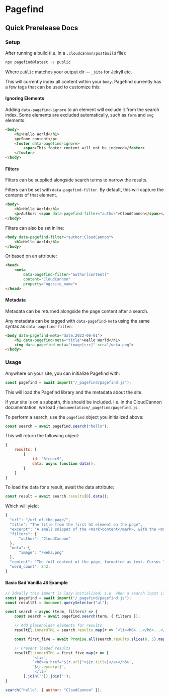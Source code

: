 # Pagefind

## Quick Prerelease Docs

### Setup

After running a build (i.e. in a `.cloudcannon/postbuild` file):
```bash
npx pagefind@latest -s public
```

Where `public` matches your output dir — `_site` for Jekyll etc.

This will currently index all content within your `body`. Pagefind currently has a few tags that can be used to customize this:

#### Ignoring Elements

Adding `data-pagefind-ignore` to an element will exclude it from the search index. Some elements are excluded automatically, such as `form` and `svg` elements.
```html
<body>
    <h1>Hello World</h1>
    <p>Some content</p>
    <footer data-pagefind-ignore>
        <span>This footer content will not be indexed</footer>
    </footer>
</body>
```

#### Filters

Filters can be supplied alongside search terms to narrow the results.

Filters can be set with `data-pagefind-filter`. By default, this will capture the contents of that element.

```html
<body>
    <h1>Hello World</h1>
    <p>Author: <span data-pagefind-filter="author">CloudCannon</span></p>
</body>
```

Filters can also be set inline:
```html
<body data-pagefind-filter="author:CloudCannon">
    <h1>Hello World</h1>
</body>
```

Or based on an attribute:

```html
<head>
    <meta 
        data-pagefind-filter="author[content]"
        content="CloudCannon"
        property="og:site_name">
</head>
```

#### Metadata

Metadata can be returned alongside the page content after a search.

Any metadata can be tagged with `data-pagefind-meta` using the same syntax as `data-pagefind-filter`:

```html
<body data-pagefind-meta="date:2022-06-01">
    <h1 data-pagefind-meta="title">Hello World</h1>
    <img data-pagefind-meta="image[src]" src="/weka.png">
</body>
```

### Usage

Anywhere on your site, you can initialize Pagefind with:
```js
const pagefind = await import("/_pagefind/pagefind.js");
```

This will load the Pagefind library and the metadata about the site.

If your site is on a subpath, this should be included. i.e. in the CloudCannon documentation, we load `/documentation/_pagefind/pagefind.js`.

To perform a search, use the `pagefind` object you initialized above:
```js
const search = await pagefind.search("hello");
```

This will return the following object:
```js
{ 
    results: [
        {
            id: "6fceec9",
            data: async function data(),
        }
    ]
}
```

To load the data for a result, await the data attribute:

```js
const result = await search.results[0].data();
```

Which will yield:

```js
{
  "url": "/url-of-the-page/",
  "title": "The title from the first h1 element on the page",
  "excerpt": "A small snippet of the <mark>content</mark>, with the <mark>search</mark> term(s) highlighted in mark elements."
  "filters": {
      "author": "CloudCannon"
  },
  "meta": {
      "image": "/weka.png"
  },
  "content": "The full content of the page, formatted as text. Cursus Ipsum Risus Ullamcorper...",
  "word_count": 242,
}
```

#### Basic Bad Vanilla JS Example

```js
// Ideally this import is lazy-initialized, i.e. when a search input is focused
const pagefind = await import("/_pagefind/pagefind.js");
const resultEl = document.querySelector("ul");

const search = async (term, filters) => {
    const search = await pagefind.search(term, { filters });

    // Add placeholder elements for results
    resultEl.innerHTML = search.results.map(r => `<li><h6>...</h6>...</li>`).join('');

    const first_five = await Promise.all(search.results.slice(0, 5).map(r => r.data()));

    // Present loaded results
    resultEl.innerHTML = first_five.map(r => [
            `<li>`,
            `<h6><a href="${r.url}">${r.title}</a></h6>`,
            `${r.excerpt}`,
            `</li>`
        ].join('')).join('');
}

search("hello", { author: "CloudCannon" });
```
